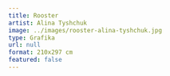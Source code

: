 ```yaml
---
title: Rooster
artist: Alina Tyshchuk
image: ../images/rooster-alina-tyshchuk.jpg
type: Grafika
url: null
format: 210x297 cm
featured: false
---
```

